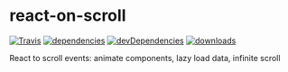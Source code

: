 # react-on-scroll

[![Travis](https://img.shields.io/travis/erichbehrens/react-on-scroll.svg?branch=master)](https://travis-ci.org/erichbehrens/react-on-scroll)
[![dependencies](https://david-dm.org/erichbehrens/react-on-scroll.svg)](https://david-dm.org/erichbehrens/react-on-scroll)
[![devDependencies](https://david-dm.org/erichbehrens/react-on-scroll/dev-status.svg)](https://david-dm.org/erichbehrens/react-on-scroll?type=dev)
[![downloads](https://img.shields.io/npm/dt/react-on-scroll.svg)](https://www.npmjs.com/package/react-on-scroll)

React to scroll events: animate components, lazy load data, infinite scroll
